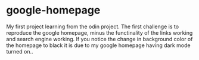 # google-homepage
My first project learning from the odin project.
The first challenge is to reproduce the google homepage, minus the functinality of the links working and search engine working.
If you notice the change in background color of the homepage to black it is due to my google homepage having dark mode turned on..
